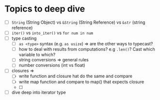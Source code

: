 # Topics to deep dive
- [ ] `String` (String Object) vs `&String` (String Reference) vs `&str` (string reference)
- [ ] `iter()` vs `into_iter()` vs `for num in num`
- [ ] type casting
  - [ ] `as <type>` syntax (e.g. `as usize`) => are the other ways to typecast?
  - [ ] how to deal with results from computations? e.g `.len()`? Cast which variable to which?
  - [ ] string conversions => general rules
  - [ ] number conversions (int vs float)
- [ ] closures => 
  - [ ] write function and closure hat do the same and compare
  - [ ] write map function and compare to map() that expects closure
  - [ ] 
- [ ] dive deep into iterator type

